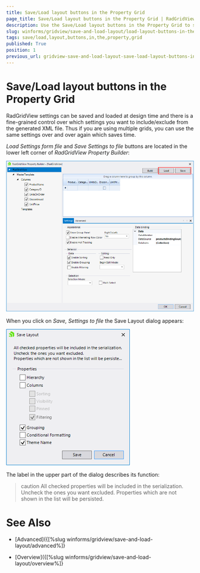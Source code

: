 ```yaml
---
title: Save/Load layout buttons in the Property Grid
page_title: Save/Load layout buttons in the Property Grid | RadGridView
description: Use the Save/Load layout buttons in the Property Grid to save the layout which is build at design time. 
slug: winforms/gridview/save-and-load-layout/load-layout-buttons-in-the-property-grid
tags: save/load,layout,buttons,in,the,property,grid
published: True
position: 1
previous_url: gridview-save-and-load-layout-save-load-layout-buttons-in-the-property-grid
---
```


# Save/Load layout buttons in the Property Grid

RadGridView settings can be saved and loaded at design time and there is a fine-grained control over which settings you want to include/exclude from the generated XML file. Thus if you are using multiple grids, you can use the same settings over and over again which saves time.

*Load Settings form file* and *Save Settings to file* buttons are located in the lower left corner of *RadGridView Property Builder*:

![gridview-save-and-load-layout-save-load-layout-buttons-in-the-property-grid 001](images/gridview-save-and-load-layout-save-load-layout-buttons-in-the-property-grid001.png)

When you click on *Save, Settings to file* the Save Layout dialog appears: 

![gridview-save-and-load-layout-save-load-layout-buttons-in-the-property-grid 002](images/gridview-save-and-load-layout-save-load-layout-buttons-in-the-property-grid002.png)

The label in the upper part of the dialog describes its function:

>caution All checked properties will be included in the serialization. Uncheck the ones you want excluded. Properties which are not shown in the list will be persisted.
>

# See Also
* [Advanced]({[%slug winforms/gridview/save-and-load-layout/advanced%]}

* [Overview]({[%slug winforms/gridview/save-and-load-layout/overview%]}


